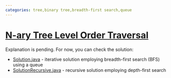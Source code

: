 ```yaml
---
categories: tree,binary tree,breadth-first search,queue
---
```


# [N-ary Tree Level Order Traversal](https://leetcode.com/problems/n-ary-tree-level-order-traversal/)

Explanation is pending. For now, you can check the solution:

- [Solution.java](./Solution.java) - iterative solution employing breadth-first search (BFS) using a queue
- [SolutionRecursive.java](./SolutionRecursive.java) - recursive solution employing depth-first search

